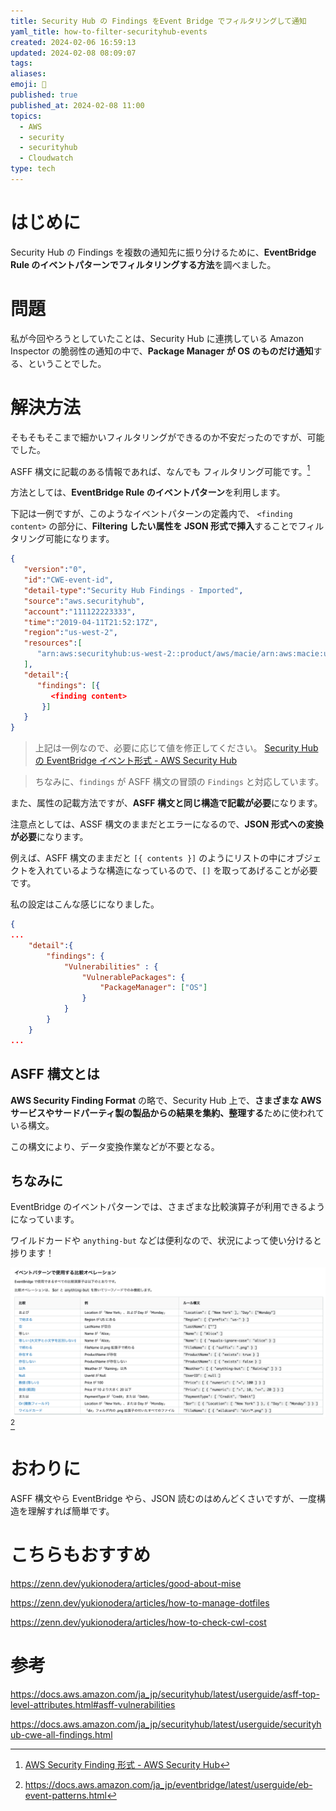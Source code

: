 ```yaml
---
title: Security Hub の Findings をEvent Bridge でフィルタリングして通知
yaml_title: how-to-filter-securityhub-events
created: 2024-02-06 16:59:13
updated: 2024-02-08 08:09:07
tags: 
aliases: 
emoji: 📌
published: true
published_at: 2024-02-08 11:00
topics:
  - AWS
  - security
  - securityhub
  - Cloudwatch
type: tech
---
```


# はじめに

Security Hub の Findings を複数の通知先に振り分けるために、**EventBridge Rule のイベントパターンでフィルタリングする方法**を調べました。

# 問題

私が今回やろうとしていたことは、Security Hub に連携している Amazon Inspector の脆弱性の通知の中で、**Package Manager が OS のものだけ通知**する、ということでした。

# 解決方法

そもそもそこまで細かいフィルタリングができるのか不安だったのですが、可能でした。

ASFF 構文に記載のある情報であれば、なんでも フィルタリング可能です。[^page]

方法としては、**EventBridge Rule のイベントパターン**を利用します。

下記は一例ですが、このようなイベントパターンの定義内で、 `<finding content>` の部分に、**Filtering したい属性を JSON 形式で挿入**することでフィルタリング可能になります。

```json
{
   "version":"0",
   "id":"CWE-event-id",
   "detail-type":"Security Hub Findings - Imported",
   "source":"aws.securityhub",
   "account":"111122223333",
   "time":"2019-04-11T21:52:17Z",
   "region":"us-west-2",
   "resources":[
      "arn:aws:securityhub:us-west-2::product/aws/macie/arn:aws:macie:us-west-2:111122223333:integtest/trigger/6294d71b927c41cbab915159a8f326a3/alert/f2893b211841"
   ],
   "detail":{
      "findings": [{
         <finding content>
       }]
   }
}
```
> 上記は一例なので、必要に応じて値を修正してください。
> [Security Hub の EventBridge イベント形式 - AWS Security Hub](https://docs.aws.amazon.com/ja_jp/securityhub/latest/userguide/securityhub-cwe-event-formats.html)

> ちなみに、`findings` が ASFF 構文の冒頭の `Findings` と対応しています。

また、属性の記載方法ですが、**ASFF 構文と同じ構造で記載が必要**になります。

注意点としては、ASSF 構文のままだとエラーになるので、**JSON 形式への変換が必要**になります。

例えば、ASFF 構文のままだと `[{ contents }]` のようにリストの中にオブジェクトを入れているような構造になっているので、`[]` を取ってあげることが必要です。

私の設定はこんな感じになりました。

```json
{
...
	"detail":{
		"findings": {
			"Vulnerabilities" : {
				"VulnerablePackages": {
					"PackageManager": ["OS"]
				}
			}
		}
	}
...
```

## ASFF 構文とは

**AWS Security Finding Format** の略で、Security Hub 上で、**さまざまな AWS サービスやサードパーティ製の製品からの結果を集約、整理する**ために使われている構文。

この構文により、データ変換作業などが不要となる。

## ちなみに

EventBridge のイベントパターンでは、さまざまな比較演算子が利用できるようになっています。

ワイルドカードや `anything-but` などは便利なので、状況によって使い分けると捗ります！

![](/images/how-to-filter-securityhub-events-20240207045237.png)[^1]

# おわりに

ASFF 構文やら EventBridge やら、JSON 読むのはめんどくさいですが、一度構造を理解すれば簡単です。

# こちらもおすすめ

https://zenn.dev/yukionodera/articles/good-about-mise

https://zenn.dev/yukionodera/articles/how-to-manage-dotfiles

https://zenn.dev/yukionodera/articles/how-to-check-cwl-cost

# 参考

https://docs.aws.amazon.com/ja_jp/securityhub/latest/userguide/asff-top-level-attributes.html#asff-vulnerabilities

https://docs.aws.amazon.com/ja_jp/securityhub/latest/userguide/securityhub-cwe-all-findings.html

[^page]: [AWS Security Finding 形式 - AWS Security Hub](https://docs.aws.amazon.com/ja_jp/securityhub/latest/userguide/securityhub-findings-format-syntax.html)
[^1]: https://docs.aws.amazon.com/ja_jp/eventbridge/latest/userguide/eb-event-patterns.html
